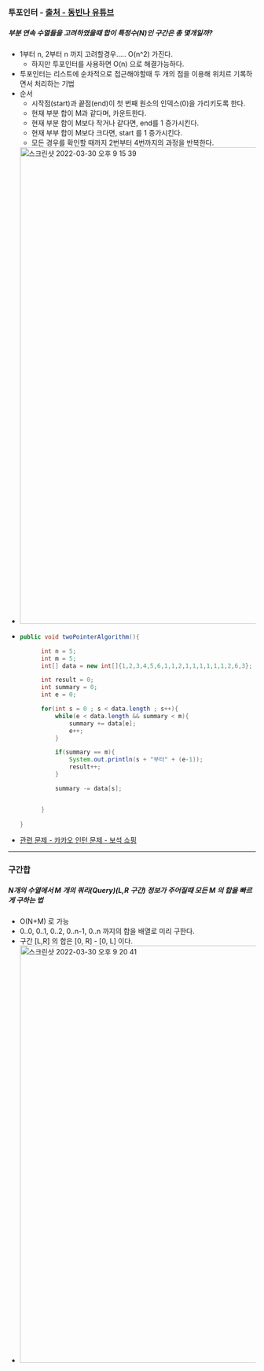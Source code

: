 ### 투포인터 - [출처 - 동빈나 유튜브](https://www.youtube.com/watch?v=rI8NRQsAS_s)
##### 부분 연속 수열들을 고려하였을때 합이 특정수(N)인 구간은 총 몇개일까?
* 1부터 n, 2부터 n 까지 고려할경우..... O(n^2) 가진다. 
  * 하지만 투포인터를 사용하면 O(n) 으로 해결가능하다.
* 투포인터는 리스트에 순차적으로 접근해야할때 두 개의 점을 이용해 위치르 기록하면서 처리하는  기법
* 순서
  * 시작점(start)과 끝점(end)이 첫 번째 원소의 인덱스(0)을 가리키도록 한다.
  * 현재 부분 합이 M과 같다며, 카운트한다.
  * 현재 부분 합이 M보다 작거나 같다면, end를 1 증가시킨다.
  * 현재 부부 합이 M보다 크다면, start 를 1 증가시킨다.
  * 모든 경우를 확인할 때까지 2번부터 4번까지의 과정을 반복한다.
* <img width="968" alt="스크린샷 2022-03-30 오후 9 15 39" src="https://user-images.githubusercontent.com/51182964/160832232-913b7cba-1cd9-4a8a-af5c-b74a9da02c65.png">
* ```java
  public void twoPointerAlgorithm(){
  
        int n = 5;
        int m = 5;
        int[] data = new int[]{1,2,3,4,5,6,1,1,2,1,1,1,1,1,1,2,6,3};

        int result = 0;
        int summary = 0;
        int e = 0;

        for(int s = 0 ; s < data.length ; s++){
            while(e < data.length && summary < m){
                summary += data[e];
                e++;
            }

            if(summary == m){
                System.out.println(s + "부터" + (e-1));
                result++;
            }

            summary -= data[s];


        }
        
  }
* [관련 문제 - 카카오 인턴 문제 - 보석 쇼핑](https://github.com/sdk0213/Developer-Track/blob/master/자료구조%20및%20알고리즘/프로그래머스/보석%20쇼핑(투포인터).java)
---
### 구간합
##### N개의 수열에서 M 개의 쿼리(Query)(L,R 구간) 정보가 주어질때 모든 M 의 합을 빠르게 구하는 법
* O(N+M) 로 가능
* 0..0, 0..1, 0..2, 0..n-1, 0..n 까지의 합을 배열로 미리 구한다.
* 구간 [L,R] 의 합은 [0, R] - [0, L] 이다.
* <img width="848" alt="스크린샷 2022-03-30 오후 9 20 41" src="https://user-images.githubusercontent.com/51182964/160833313-1169667e-66fd-4a02-bb00-158219dda0b1.png">
 
